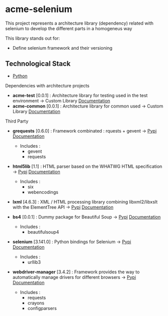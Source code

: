 # acme-selenium

This project represents a architecture library (dependency) related with selenium to develop the different parts in a homogeneus way

This library stands out for:

* Define selenium framework and their versioning




## Technological Stack

* [Python](https://www.python.org/)

Dependencies with architecture projects

* **acme-test** [0.0.1] : Architecture library for testing used in the test environment -> Custom Library [Documentation](XXXX)
* **acme-common** [0.0.1] : Architecture library for common used -> Custom Library [Documentation](xxx)

Third Party

* **grequests** [0.6.0] : Framework combinated : rquests + gevent -> [Pypi](https://pypi.org/project/grequests/) [Documentation](https://github.com/spyoungtech/grequests)

  * Includes :
    * gevent
    * requests

* **html5lib** [1.1] : HTML parser based on the WHATWG HTML specification -> [Pypi](https://pypi.org/project/html5lib/) [Documentation](https://github.com/html5lib/html5lib-python)

  * Includes :
    * six
    * webencodings

* **lxml** [4.6.3] : XML / HTML processing library combining libxml2/libxslt with the ElementTree API -> [Pypi](https://pypi.org/project/lxml/) [Documentation](https://lxml.de/)

* **bs4** [0.0.1] : Dummy package for Beautiful Soup -> [Pypi](https://pypi.org/project/bs4/) [Documentation](https://pypi.org/project/beautifulsoup4/)

  * Includes :
    * beautifulsoup4

* **selenium** [3.141.0] : Python bindings for Selenium -> [Pypi](https://pypi.org/project/selenium/) [Documentation](https://github.com/SeleniumHQ/selenium/)

  * Includes :
    * urllib3


* **webdriver-manager** [3.4.2] : Framework provides the way to automatically manage drivers for different browsers -> [Pypi](https://pypi.org/project/webdriver-manager/) [Documentation](https://github.com/SergeyPirogov/webdriver_manager)

  * Includes :
    * requests
    * crayons
    * configparsers

